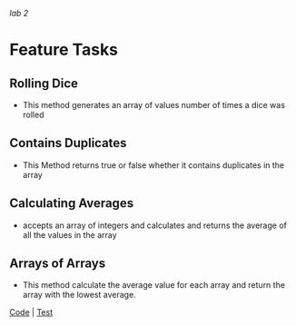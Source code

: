 _lab 2_
# Feature Tasks #
## Rolling Dice ##
* This method generates an array of values number of times a dice was rolled
## Contains Duplicates ##
* This Method returns true or false whether it contains duplicates in the array
## Calculating Averages ##
* accepts an array of integers and calculates and returns the average of all the values in the array
## Arrays of Arrays ##
* This method calculate the average value for each array and return the array with the lowest average.

[Code](./src/main/java/basiclibrary/Library.java) |
[Test](/src/test/java/basiclibrary/LibraryTest.java)

